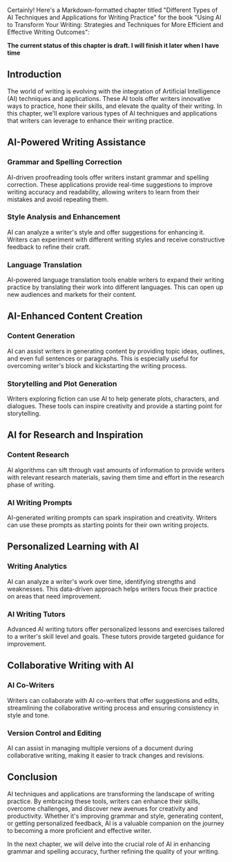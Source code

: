 Certainly! Here's a Markdown-formatted chapter titled "Different Types of AI Techniques and Applications for Writing Practice" for the book "Using AI to Transform Your Writing: Strategies and Techniques for More Efficient and Effective Writing Outcomes":

**The current status of this chapter is draft. I will finish it later when I have time**

Introduction
------------

The world of writing is evolving with the integration of Artificial Intelligence (AI) techniques and applications. These AI tools offer writers innovative ways to practice, hone their skills, and elevate the quality of their writing. In this chapter, we'll explore various types of AI techniques and applications that writers can leverage to enhance their writing practice.

AI-Powered Writing Assistance
-----------------------------

### Grammar and Spelling Correction

AI-driven proofreading tools offer writers instant grammar and spelling correction. These applications provide real-time suggestions to improve writing accuracy and readability, allowing writers to learn from their mistakes and avoid repeating them.

### Style Analysis and Enhancement

AI can analyze a writer's style and offer suggestions for enhancing it. Writers can experiment with different writing styles and receive constructive feedback to refine their craft.

### Language Translation

AI-powered language translation tools enable writers to expand their writing practice by translating their work into different languages. This can open up new audiences and markets for their content.

AI-Enhanced Content Creation
----------------------------

### Content Generation

AI can assist writers in generating content by providing topic ideas, outlines, and even full sentences or paragraphs. This is especially useful for overcoming writer's block and kickstarting the writing process.

### Storytelling and Plot Generation

Writers exploring fiction can use AI to help generate plots, characters, and dialogues. These tools can inspire creativity and provide a starting point for storytelling.

AI for Research and Inspiration
-------------------------------

### Content Research

AI algorithms can sift through vast amounts of information to provide writers with relevant research materials, saving them time and effort in the research phase of writing.

### AI Writing Prompts

AI-generated writing prompts can spark inspiration and creativity. Writers can use these prompts as starting points for their own writing projects.

Personalized Learning with AI
-----------------------------

### Writing Analytics

AI can analyze a writer's work over time, identifying strengths and weaknesses. This data-driven approach helps writers focus their practice on areas that need improvement.

### AI Writing Tutors

Advanced AI writing tutors offer personalized lessons and exercises tailored to a writer's skill level and goals. These tutors provide targeted guidance for improvement.

Collaborative Writing with AI
-----------------------------

### AI Co-Writers

Writers can collaborate with AI co-writers that offer suggestions and edits, streamlining the collaborative writing process and ensuring consistency in style and tone.

### Version Control and Editing

AI can assist in managing multiple versions of a document during collaborative writing, making it easier to track changes and revisions.

Conclusion
----------

AI techniques and applications are transforming the landscape of writing practice. By embracing these tools, writers can enhance their skills, overcome challenges, and discover new avenues for creativity and productivity. Whether it's improving grammar and style, generating content, or getting personalized feedback, AI is a valuable companion on the journey to becoming a more proficient and effective writer.

In the next chapter, we will delve into the crucial role of AI in enhancing grammar and spelling accuracy, further refining the quality of your writing.
